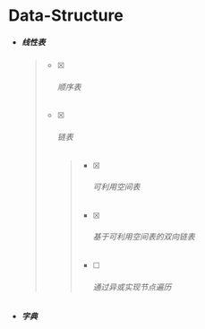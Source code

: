 # Data-Structure

* ##### 线性表

	> - [x] ###### 顺序表
	>
	> - [x] ###### 链表
	>
	>   > - [x] ###### 可利用空间表
	>   >
	>   > - [x] ###### 基于可利用空间表的双向链表
	>   >
	>   > - [ ] ###### 通过异或实现节点遍历

* ##### 字典

> 